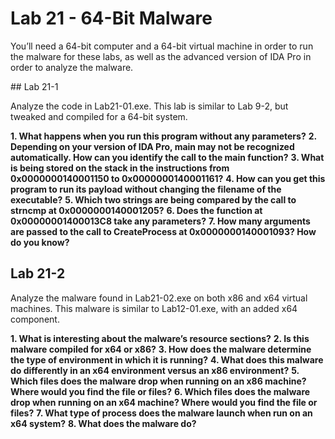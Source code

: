# Lab 21 - 64-Bit Malware

You’ll need a 64-bit computer and a 64-bit virtual machine in order to run the malware for these labs, as well as the advanced version of IDA Pro in order to analyze the malware.

## Lab 21-1

Analyze the code in Lab21-01.exe. This lab is similar to Lab 9-2, but tweaked and compiled for a 64-bit system.

**1. What happens when you run this program without any parameters?**
**2. Depending on your version of IDA Pro, main may not be recognized automatically. How can you identify the call to the main function?**
**3. What is being stored on the stack in the instructions from 0x0000000140001150 to 0x0000000140001161?**
**4. How can you get this program to run its payload without changing the filename of the executable?**
**5. Which two strings are being compared by the call to strncmp at 0x0000000140001205?**
**6. Does the function at 0x00000001400013C8 take any parameters?**
**7. How many arguments are passed to the call to CreateProcess at 0x0000000140001093? How do you know?**

## Lab 21-2

Analyze the malware found in Lab21-02.exe on both x86 and x64 virtual machines. This malware is similar to Lab12-01.exe, with an added x64 component.

**1. What is interesting about the malware’s resource sections?**
**2. Is this malware compiled for x64 or x86?**
**3. How does the malware determine the type of environment in which it is running?**
**4. What does this malware do differently in an x64 environment versus an x86 environment?**
**5. Which files does the malware drop when running on an x86 machine? Where would you find the file or files?**
**6. Which files does the malware drop when running on an x64 machine? Where would you find the file or files?**
**7. What type of process does the malware launch when run on an x64 system?**
**8. What does the malware do?**
